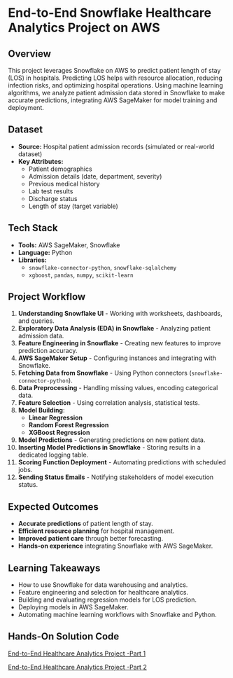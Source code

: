 # End-to-End Snowflake Healthcare Analytics Project on AWS

## Overview

This project leverages Snowflake on AWS to predict patient length of stay (LOS) in hospitals. Predicting LOS helps with resource allocation, reducing infection risks, and optimizing hospital operations. Using machine learning algorithms, we analyze patient admission data stored in Snowflake to make accurate predictions, integrating AWS SageMaker for model training and deployment.

## Dataset

- **Source:** Hospital patient admission records (simulated or real-world dataset)
- **Key Attributes:**
  - Patient demographics
  - Admission details (date, department, severity)
  - Previous medical history
  - Lab test results
  - Discharge status
  - Length of stay (target variable)

## Tech Stack

- **Tools:** AWS SageMaker, Snowflake
- **Language:** Python
- **Libraries:**
  - `snowflake-connector-python`, `snowflake-sqlalchemy`
  - `xgboost`, `pandas`, `numpy`, `scikit-learn`

## Project Workflow

1. **Understanding Snowflake UI** - Working with worksheets, dashboards, and queries.
2. **Exploratory Data Analysis (EDA) in Snowflake** - Analyzing patient admission data.
3. **Feature Engineering in Snowflake** - Creating new features to improve prediction accuracy.
4. **AWS SageMaker Setup** - Configuring instances and integrating with Snowflake.
5. **Fetching Data from Snowflake** - Using Python connectors (`snowflake-connector-python`).
6. **Data Preprocessing** - Handling missing values, encoding categorical data.
7. **Feature Selection** - Using correlation analysis, statistical tests.
8. **Model Building**:
   - **Linear Regression**
   - **Random Forest Regression**
   - **XGBoost Regression**
9. **Model Predictions** - Generating predictions on new patient data.
10. **Inserting Model Predictions in Snowflake** - Storing results in a dedicated logging table.
11. **Scoring Function Deployment** - Automating predictions with scheduled jobs.
12. **Sending Status Emails** - Notifying stakeholders of model execution status.

## Expected Outcomes

- **Accurate predictions** of patient length of stay.
- **Efficient resource planning** for hospital management.
- **Improved patient care** through better forecasting.
- **Hands-on experience** integrating Snowflake with AWS SageMaker.

## Learning Takeaways

- How to use Snowflake for data warehousing and analytics.
- Feature engineering and selection for healthcare analytics.
- Building and evaluating regression models for LOS prediction.
- Deploying models in AWS SageMaker.
- Automating machine learning workflows with Snowflake and Python.

## Hands-On Solution Code
[End-to-End Healthcare Analytics Project -Part 1](https://www.projectpro.io/project-use-case/snowflake-healthcare-analytics-project)

[End-to-End Healthcare Analytics Project -Part 2](https://www.projectpro.io/project-use-case/aws-sagemaker-healthcare-analytics-project)
